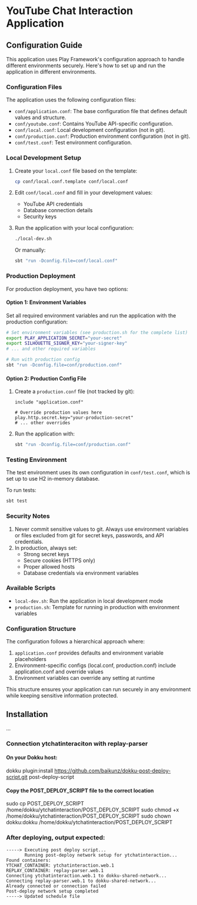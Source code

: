 # YouTube Chat Interaction Application

## Configuration Guide

This application uses Play Framework's configuration approach to handle different environments securely. Here's how to set up and run the application in different environments.

### Configuration Files

The application uses the following configuration files:

- `conf/application.conf`: The base configuration file that defines default values and structure.
- `conf/youtube.conf`: Contains YouTube API-specific configuration.
- `conf/local.conf`: Local development configuration (not in git).
- `conf/production.conf`: Production environment configuration (not in git).
- `conf/test.conf`: Test environment configuration.

### Local Development Setup

1. Create your `local.conf` file based on the template:
   ```bash
   cp conf/local.conf.template conf/local.conf
   ```

2. Edit `conf/local.conf` and fill in your development values:
   - YouTube API credentials
   - Database connection details
   - Security keys

3. Run the application with your local configuration:
   ```bash
   ./local-dev.sh
   ```
   
   Or manually:
   ```bash
   sbt "run -Dconfig.file=conf/local.conf"
   ```

### Production Deployment

For production deployment, you have two options:

#### Option 1: Environment Variables

Set all required environment variables and run the application with the production configuration:

```bash
# Set environment variables (see production.sh for the complete list)
export PLAY_APPLICATION_SECRET="your-secret"
export SILHOUETTE_SIGNER_KEY="your-signer-key"
# ... and other required variables

# Run with production config
sbt "run -Dconfig.file=conf/production.conf"
```

#### Option 2: Production Config File

1. Create a `production.conf` file (not tracked by git):
   ```
   include "application.conf"
   
   # Override production values here
   play.http.secret.key="your-production-secret"
   # ... other overrides
   ```

2. Run the application with:
   ```bash
   sbt "run -Dconfig.file=conf/production.conf"
   ```

### Testing Environment

The test environment uses its own configuration in `conf/test.conf`, which is set up to use H2 in-memory database.

To run tests:

```bash
sbt test
```

### Security Notes

1. Never commit sensitive values to git. Always use environment variables or files excluded from git for secret keys, passwords, and API credentials.
2. In production, always set:
   - Strong secret keys
   - Secure cookies (HTTPS only)
   - Proper allowed hosts
   - Database credentials via environment variables

### Available Scripts

- `local-dev.sh`: Run the application in local development mode
- `production.sh`: Template for running in production with environment variables

### Configuration Structure

The configuration follows a hierarchical approach where:
1. `application.conf` provides defaults and environment variable placeholders
2. Environment-specific configs (local.conf, production.conf) include application.conf and override values
3. Environment variables can override any setting at runtime

This structure ensures your application can run securely in any environment while keeping sensitive information protected.


## Installation

...
### Connection ytchatinteraciton with replay-parser

#### On your Dokku host:
dokku plugin:install https://github.com/baikunz/dokku-post-deploy-script.git post-deploy-script

#### Copy the POST_DEPLOY_SCRIPT file to the correct location
sudo cp POST_DEPLOY_SCRIPT /home/dokku/ytchatinteraction/POST_DEPLOY_SCRIPT
sudo chmod +x /home/dokku/ytchatinteraction/POST_DEPLOY_SCRIPT
sudo chown dokku:dokku /home/dokku/ytchatinteraction/POST_DEPLOY_SCRIPT

### After deploying, output expected:

```
-----> Executing post deploy script...
       Running post-deploy network setup for ytchatinteraction...
Found containers:
YTCHAT_CONTAINER: ytchatinteraction.web.1
REPLAY_CONTAINER: replay-parser.web.1
Connecting ytchatinteraction.web.1 to dokku-shared-network...
Connecting replay-parser.web.1 to dokku-shared-network...
Already connected or connection failed
Post-deploy network setup completed
-----> Updated schedule file
```